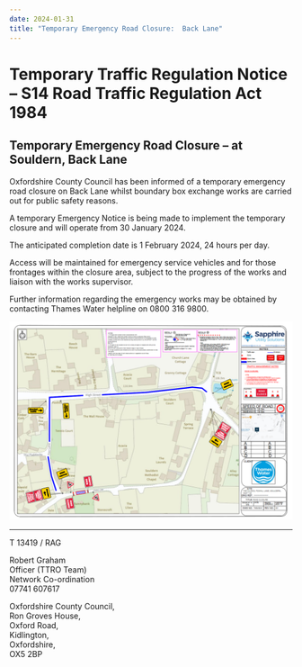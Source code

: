 ```yaml
---
date: 2024-01-31
title: "Temporary Emergency Road Closure:  Back Lane"
---
```


# Temporary Traffic Regulation Notice – S14 Road Traffic Regulation Act 1984

## Temporary Emergency Road Closure – at Souldern, Back Lane

 

Oxfordshire County Council has been informed of a temporary emergency
road closure on Back Lane whilst boundary box exchange works are
carried out for public safety reasons.

 

A temporary Emergency Notice is being made to implement the temporary
closure and will operate from 30 January 2024.

The anticipated completion date is 1 February 2024, 24 hours per day.

 

Access will be maintained for emergency service vehicles and for those
frontages within the closure area, subject to the progress of the
works and liaison with the works supervisor.

 

Further information regarding the emergency works may be obtained by
contacting Thames Water helpline on 0800 316 9800.

 
![map](back-lane-closure-2024.png)
 

----

T 13419 / RAG

  

Robert Graham  
Officer (TTRO Team)  
Network Co-ordination  
07741 607617

Oxfordshire County Council,  
Ron Groves House,  
Oxford Road,  
Kidlington,  
Oxfordshire,  
OX5 2BP

    